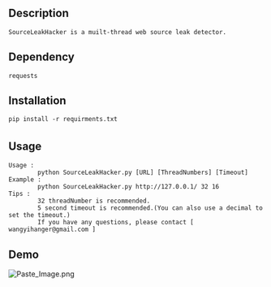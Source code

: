 Description
---
```
SourceLeakHacker is a muilt-thread web source leak detector.
```

Dependency
---
```
requests
```

Installation
---
```
pip install -r requirments.txt
```

Usage  　
---

```
Usage :
        python SourceLeakHacker.py [URL] [ThreadNumbers] [Timeout]
Example :
        python SourceLeakHacker.py http://127.0.0.1/ 32 16
Tips :
        32 threadNumber is recommended.
        5 second timeout is recommended.(You can also use a decimal to set the timeout.)
        If you have any questions, please contact [ wangyihanger@gmail.com ]
```



Demo
---

![Paste_Image.png](screenshot.png)
